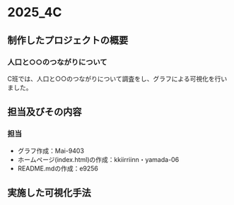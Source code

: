 # 2025_4C  

## 制作したプロジェクトの概要  
### 人口と○○のつながりについて
C班では、人口と○○のつながりについて調査をし、グラフによる可視化を行いました。

## 担当及びその内容  
### 担当
  * グラフ作成：Mai-9403
  * ホームページ(index.html)の作成：kkiirriinn・yamada-06
  * README.mdの作成：e9256

## 実施した可視化手法  
